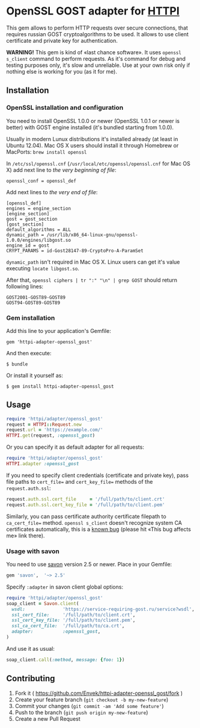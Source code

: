 OpenSSL GOST adapter for [HTTPI]
================================

This gem allows to perform HTTP requests over secure connections, that requires russian GOST cryptoalgorithms to be used.
It allows to use client certificate and private key for authentication.

**WARNING!** This gem is kind of «last chance software». It uses `openssl s_client` command to perform requests.
As it's command for debug and testing purposes only, it's slow and unreliable. Use at your own risk only if nothing else is working for you (as it for me).

## Installation

### OpenSSL installation and configuration

You need to install OpenSSL 1.0.0 or newer (OpenSSL 1.0.1 or newer is better) with GOST engine installed (it's bundled starting from 1.0.0).

Usually in modern Lunux distributions it's installed already (at least in Ubuntu 12.04).
Mac OS X users should install it through Homebrew or MacPorts: `brew install openssl`

In `/etc/ssl/openssl.cnf` (`/usr/local/etc/openssl/openssl.cnf` for Mac OS X) add next line to _the very beginning of file_:

    openssl_conf = openssl_def

Add next lines to _the very end of file_:

    [openssl_def]
    engines = engine_section
    [engine_section]
    gost = gost_section
    [gost_section]
    default_algorithms = ALL
    dynamic_path = /usr/lib/x86_64-linux-gnu/openssl-1.0.0/engines/libgost.so
    engine_id = gost
    CRYPT_PARAMS = id-Gost28147-89-CryptoPro-A-ParamSet

`dynamic_path` isn't required in Mac OS X. Linux users can get it's value executing `locate libgost.so`.

After that, `openssl ciphers | tr ":" "\n" | grep GOST` should return following lines:

    GOST2001-GOST89-GOST89
    GOST94-GOST89-GOST89

### Gem installation

Add this line to your application's Gemfile:

    gem 'httpi-adapter-openssl_gost'

And then execute:

    $ bundle

Or install it yourself as:

    $ gem install httpi-adapter-openssl_gost

## Usage

```ruby
require 'httpi/adapter/openssl_gost'
request = HTTPI::Request.new
request.url = 'https://example.com/'
HTTPI.get(request, :openssl_gost)
```

Or you can specify it as default adapter for all requests:

```ruby
require 'httpi/adapter/openssl_gost'
HTTPI.adapter :openssl_gost
```

If you need to specify client credentials (certificate and private key),
pass file paths to `cert_file=` and `cert_key_file=` methods of the `request.auth.ssl`:

```ruby
request.auth.ssl.cert_file     = '/full/path/to/client.crt'
request.auth.ssl.cert_key_file = '/full/path/to/client.pem'
```

Similarly, you can pass certificate authority certificate filepath to `ca_cert_file=` method. `openssl s_client` doesn't recognize system CA certificates automatically, this is a [known bug](https://bugs.launchpad.net/ubuntu/+source/openssl/+bug/396818) (please hit «This bug affects me» link there).

### Usage with savon

You need to use [savon] version 2.5 or newer. Place in your Gemfile:

```ruby
gem 'savon',  '~> 2.5'
```

Specify `:adapter` in savon client global options:

```ruby
require 'httpi/adapter/openssl_gost'
soap_client = Savon.client(
  wsdl:              'https://service-requiring-gost.ru/service?wsdl',
  ssl_cert_file:     '/full/path/to/client.crt',
  ssl_cert_key_file: '/full/path/to/client.pem',
  ssl_ca_cert_file:  '/full/path/to/ca.crt',
  adapter:           :openssl_gost,
)
```

And use it as usual:

```ruby
soap_client.call(:method, message: {foo: 1})
```

## Contributing

1. Fork it ( https://github.com/Envek/httpi-adapter-openssl_gost/fork )
2. Create your feature branch (`git checkout -b my-new-feature`)
3. Commit your changes (`git commit -am 'Add some feature'`)
4. Push to the branch (`git push origin my-new-feature`)
5. Create a new Pull Request

[HTTPI]:  https://github.com/savonrb/httpi
[savon]:  https://github.com/savonrb/savon
[wasabi]: https://github.com/savonrb/wasabi
